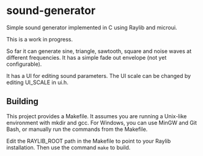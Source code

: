 # sound-generator
Simple sound generator implemented in C using Raylib and microui.

This is a work in progress. 

So far it can generate sine, triangle, sawtooth, square and noise waves at different frequencies. It has a simple fade out envelope (not yet configurable).

It has a UI for editing sound parameters. The UI scale can be changed by editing UI_SCALE in ui.h.

## Building

This project provides a Makefile. It assumes you are running a Unix-like environment with mkdir and gcc. For Windows, you can use MinGW and Git Bash, or manually run the commands from the Makefile.

Edit the RAYLIB_ROOT path in the Makefile to point to your Raylib installation. Then use the command ```make``` to build.
